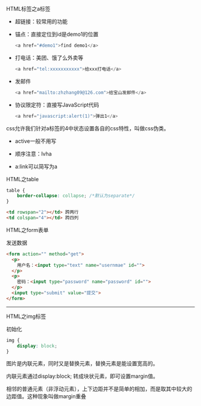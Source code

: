 
HTML标签之a标签

- 超链接：较常用的功能

- 锚点：直接定位到id是demo1的位置

  ```javascript
  <a href="#demo1">find demo1</a>
  ```

- 打电话：美团、饿了么外卖等

  ```javascript
  <a href="tel:xxxxxxxxxxx">给xxx打电话</a>
  ```

- 发邮件

  ```javascript
  <a href="mailto:zhzhang09@126.com">给宝山发邮件</a>
  ```

- 协议限定符：直接写JavaScript代码

  ```javascript
  <a href="javascript:alert(1)">弹出1</a>
  ```

css允许我们针对a标签的4中状态设置各自的css特性，叫做css伪类。

- active一般不用写

- 顺序注意：lvha

- a:link可以简写为a


HTML之table

```css
table {
    border-collapse: collapse; /*默认为separate*/
}
```

```html
<td rowspan="2"></td> 跨两行
<td colspan="4"></td> 跨四列
```

HTML之form表单

发送数据

```html
<form action="" method="get">
  <p>
    用户名：<input type="text" name="usernmae" id="">
  </p>
  <p>
    密码：<input type="password" name="password" id="">
  </p>
  <input type="submit" value="提交">
</form>
```







---
HTML之img标签

初始化

```css
img {
    display: block;
}
```

图片是内联元素，同时又是替换元素，替换元素是能设置宽高的。

内联元素通过display:block; 转成块状元素，即可设置margin值。








相邻的普通元素（非浮动元素），上下边距并不是简单的相加，而是取其中较大的边距值。这种现象叫做margin重叠
